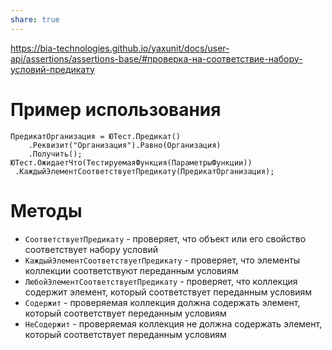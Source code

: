 ```yaml
---
share: true
---
```


https://bia-technologies.github.io/yaxunit/docs/user-api/assertions/assertions-base/#проверка-на-соответствие-набору-условий-предикату
# Пример использования
```bsl
ПредикатОрганизация = ЮТест.Предикат()
	.Реквизит("Организация").Равно(Организация)
	.Получить();
ЮТест.ОжидаетЧто(ТестируемаяФункция(ПараметрыФункции))
 .КаждыйЭлементСоответствуетПредикату(ПредикатОрганизация);
```
# Методы
- `СоответствуетПредикату` - проверяет, что объект или его свойство соответствует набору условий
- `КаждыйЭлементСоответствуетПредикату` - проверяет, что элементы коллекции соответствуют переданным условиям
- `ЛюбойЭлементСоответствуетПредикату` - проверяет, что коллекция содержит элемент, который соответствует переданным условиям
- `Содержит` - проверяемая коллекция должна содержать элемент, который соответствует переданным условиям
- `НеСодержит` - проверяемая коллекция не должна содержать элемент, который соответствует переданным условиям